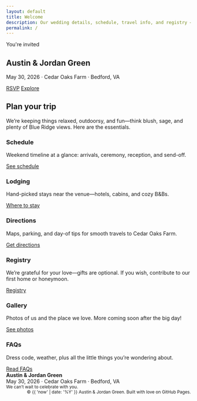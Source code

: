 ```yaml
---
layout: default
title: Welcome
description: Our wedding details, schedule, travel info, and registry — all in one place.
permalink: /
---
```


<section class="hero">
  <div aria-hidden="true" class="hero-art"></div>
  <div class="container inner">
    <span class="kicker">You're invited</span>
    <h1 class="h1">Austin &amp; Jordan Green</h1>
    <p class="h2 subtle">May 30, 2026 · Cedar Oaks Farm · Bedford, VA</p>
    <div class="hero-ctas">
      <a class="btn" href="{{ '/contact/#rsvp' | relative_url }}">RSVP</a>
      <a class="btn ghost" href="#highlights">Explore</a>
    </div>
  </div>
</section>

<section class="section" id="highlights">
  <div class="container">
    <h2 class="sr">Plan your trip</h2>
    <p class="lead sr">We’re keeping things relaxed, outdoorsy, and fun—think blush, sage, and plenty of Blue Ridge views. Here are the essentials.</p>
    <div class="cards" style="margin-top:1rem">
      <article class="card sr">
        <h3>Schedule</h3>
        <p>Weekend timeline at a glance: arrivals, ceremony, reception, and send-off.</p>
        <a class="btn" href="{{ '/schedule/' | relative_url }}">See schedule</a>
      </article>
      <article class="card sr">
        <h3>Lodging</h3>
        <p>Hand-picked stays near the venue—hotels, cabins, and cozy B&amp;Bs.</p>
        <a class="btn" href="{{ '/lodging/' | relative_url }}">Where to stay</a>
      </article>
      <article class="card sr">
        <h3>Directions</h3>
        <p>Maps, parking, and day-of tips for smooth travels to Cedar Oaks Farm.</p>
        <a class="btn" href="{{ '/directions/' | relative_url }}">Get directions</a>
      </article>
      <article class="card sr">
        <h3>Registry</h3>
        <p>We’re grateful for your love—gifts are optional. If you wish, contribute to our first home or honeymoon.</p>
        <a class="btn" href="{{ '/registry/' | relative_url }}">Registry</a>
      </article>
      <article class="card sr">
        <h3>Gallery</h3>
        <p>Photos of us and the place we love. More coming soon after the big day!</p>
        <a class="btn" href="{{ '/gallery/' | relative_url }}">See photos</a>
      </article>
      <article class="card sr">
        <h3>FAQs</h3>
        <p>Dress code, weather, plus all the little things you’re wondering about.</p>
        <a class="btn" href="{{ '/faqs/' | relative_url }}">Read FAQs</a>
      </article>
    </div>
  </div>
</section>

<footer class="footer">
  <div class="container">
    <div class="grid">
      <div class="col">
        <strong>Austin &amp; Jordan Green</strong><br/>
        May 30, 2026 · Cedar Oaks Farm · Bedford, VA<br/>
        <small>We can’t wait to celebrate with you.</small>
      </div>
      <div class="col" style="text-align:right">
        <small>© {{ 'now' | date: '%Y' }} Austin &amp; Jordan Green. Built with love on GitHub Pages.</small>
      </div>
    </div>
  </div>
</footer>
